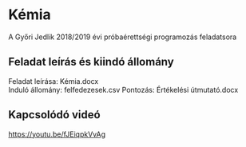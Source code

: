 # Kémia
A Győri Jedlik 2018/2019 évi próbaérettségi programozás feladatsora

## Feladat leírás és kiindó állomány
Feladat leírása: Kémia.docx  
Induló állomány: felfedezesek.csv
Pontozás: Értékelési útmutató.docx

## Kapcsolódó videó
https://youtu.be/fJEiqpkVvAg
